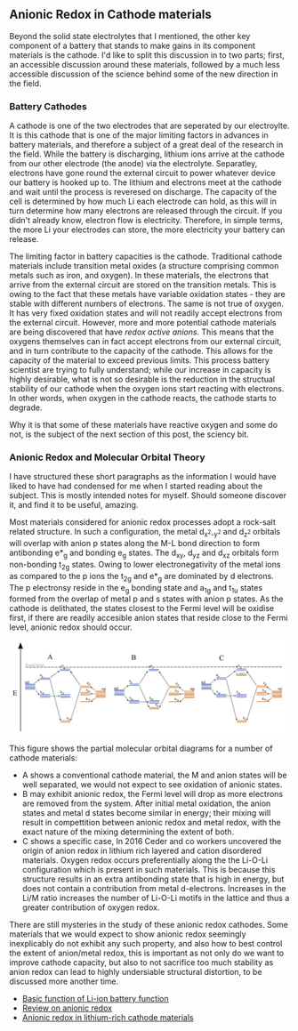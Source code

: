 ## Anionic Redox in Cathode materials

Beyond the solid state electrolytes that I mentioned, the other key component of a battery that stands to make gains in its component materials is the cathode. I'd like to split this discussion in to two parts; first, an accessible discussion around these materials, followed by a much less accessible discussion of the science behind some of the new direction in the field. 

### Battery Cathodes

A cathode is one of the two electrodes that are seperated by our electroylte. It is this cathode that is one of the major limiting factors in advances in battery materials, and therefore a subject of a great deal of the research in the field. While the battery is discharging, lithium ions arrive at the cathode from our other electrode (the anode) via the electrolyte. Separatley, electrons have gone round the external circuit to power whatever device our battery is hooked up to. The lithium and electrons meet at the cathode and wait until the process is reveresed on discharge. The capacity of the cell is determined by how much Li each electrode can hold, as this will in turn determine how many electrons are released through the circuit. If you didn't already know, electron flow is electricity. Therefore, in simple terms, the more Li your electrodes can store, the more electricity your battery can release.

The limiting factor in battery capacities is the cathode. Traditional cathode materials include transition metal oxides (a structure comprising common metals such as iron, and oxygen). In these materials, the electrons that arrive from the external circuit are stored on the transition metals. This is owing to the fact that these metals have variable oxidation states - they are stable with different numbers of electrons. The same is not true of oxygen. It has very fixed oxidation states and will not readily accept electrons from the external circuit. However, more and more potential cathode materials are being discovered that have *redox active anions*. This means that the oxygens themselves can in fact accept electrons from our external circuit, and in turn contribute to the capacity of the cathode. This allows for the capacity of the material to exceed previous limits. This process battery scientist are trying to fully understand; while our increase in capacity is highly desirable, what is not so desirable is the reduction in the structual stability of our cathode when the oxygen ions start reacting with electrons. In other words, when oxygen in the cathode reacts, the cathode starts to degrade. 

Why it is that some of these materials have reactive oxygen and some do not, is the subject of the next section of this post, the sciency bit. 

### Anionic Redox and Molecular Orbital Theory

I have structured these short paragraphs as the information I would have liked to have had condensed for me when I started reading about the subject. This is mostly intended notes for myself. Should someone discover it, and find it to be useful, amazing. 

Most materials considered for anionic redox processes adopt a rock-salt related structure. In such a configuration, the metal d<sub>x<sup>2</sup>-y<sup>2</sup></sub> and d<sub>z<sup>2</sup></sub> orbitals will overlap with anion p states along the M-L bond direction to form antibonding e\*<sub>g</sub> and bonding e<sub>g</sub> states. The d<sub>xy</sub>, d<sub>yz</sub> and d<sub>xz</sub> orbitals form non-bonding t<sub>2g</sub> states. Owing to lower electronegativity of the metal ions as compared to the p ions the t<sub>2g</sub> and e\*<sub>g</sub> are dominated by d electrons. The p electronsy reside in the e<sub>g</sub> bonding state and a<sub>1g</sub> and t<sub>1u</sub> states formed from the overlap of metal p and s states with anion p states. As the cathode is delithated, the states closest to the Fermi level will be oxidise first, if there are readily accesible anion states that reside close to the Fermi level, anionic redox should occur. 

![anionic redox MO diagrams](anred.JPG)

This figure shows the partial molecular orbital diagrams for a number of cathode materials: 
* A shows a conventional cathode material, the M and anion states will be well separated, we would not expect to see oxidation of anionic states. 
* B may exhibit anionic redox, the Fermi level will drop as more electrons are removed from the system. After initial metal oxidation, the anion states and metal d states become similar in energy; their mixing will result in compettition between anionic redox and metal redox, with the exact nature of the mixing determining the extent of both. 
* C shows a specific case, In 2016 Ceder and co workers uncovered the origin of anion redox in lithium rich layered and cation disordered materials. Oxygen redox occurs preferentially along the the Li-O-Li configuration which is present in such materials. This is because this structure results in an extra antibonding state that is high in energy, but does not contain a contribution from metal d-electrons. Increases in the Li/M ratio increases the number of Li-O-Li motifs in the lattice and thus a greater contribution of oxygen redox. 

There are still mysteries in the study of these anionic redox cathodes. Some materials that we would expect to show anionic redox seemingly inexplicably do not exhibit any such property, and also how to best control the extent of anion/metal redox, this is important as not only do we want to improve cathode capacity, but also to not sacrifice too much stability as anion redox can lead to highly undersiable structural distortion, to be discussed more another time.


* [Basic function of Li-ion battery function](https://energy.gov/eere/articles/how-does-lithium-ion-battery-work)
* [Review on anionic redox](http://doi.wiley.com/10.1002/adma.201701054)
* [Anionic redox in lithium-rich cathode materials](https://www.nature.com/articles/nchem.2524)  
